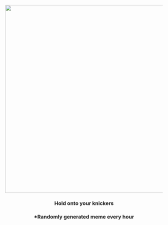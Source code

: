 <p align="center">
        <img src="https://i.redd.it/lj0b79zeeh991.jpg" width="600" height="600">
        </p>
        <h3 align="center">Hold onto your knickers</h3>
        <h3 align="center">*Randomly generated meme every hour</h3>
    